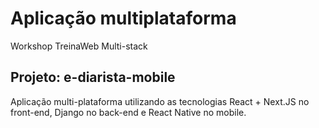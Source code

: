 # Aplicação multiplataforma
Workshop TreinaWeb Multi-stack

## Projeto: e-diarista-mobile
Aplicação multi-plataforma utilizando as tecnologias React + Next.JS no front-end, 
Django no back-end e React Native no mobile.
